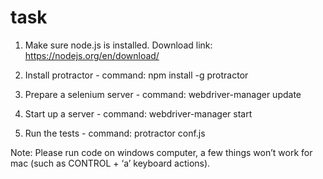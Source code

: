 # task
1) Make sure node.js is installed. Download link:
https://nodejs.org/en/download/

2) Install protractor - command: npm install -g protractor

3) Prepare a selenium server - command: webdriver-manager update

4) Start up a server - command: webdriver-manager start

5) Run the tests - command: protractor conf.js

Note: Please run code on windows computer, a few things won’t work for mac (such as CONTROL + ‘a’ keyboard actions).
